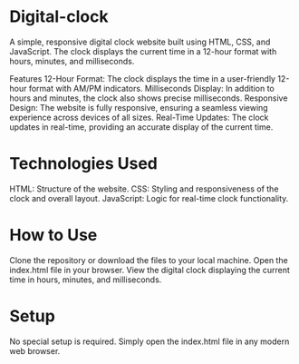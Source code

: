 # Digital-clock
A simple, responsive digital clock website built using HTML, CSS, and JavaScript. The clock displays the current time in a 12-hour format with hours, minutes, and milliseconds.

Features
12-Hour Format: The clock displays the time in a user-friendly 12-hour format with AM/PM indicators.
Milliseconds Display: In addition to hours and minutes, the clock also shows precise milliseconds.
Responsive Design: The website is fully responsive, ensuring a seamless viewing experience across devices of all sizes.
Real-Time Updates: The clock updates in real-time, providing an accurate display of the current time.
# Technologies Used
HTML: Structure of the website.
CSS: Styling and responsiveness of the clock and overall layout.
JavaScript: Logic for real-time clock functionality.
# How to Use
Clone the repository or download the files to your local machine.
Open the index.html file in your browser.
View the digital clock displaying the current time in hours, minutes, and milliseconds.
# Setup
No special setup is required. Simply open the index.html file in any modern web browser.

